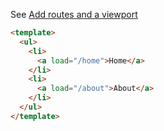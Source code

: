 See [Add routes and a viewport](https://docs.aurelia.io/routing/router-tutorial#add-routes-and-a-viewport)

```html
<template>
  <ul>
    <li>
      <a load="/home">Home</a>
    </li>
    <li>
      <a load="/about">About</a>
    </li>
  </ul>
</template>
```
